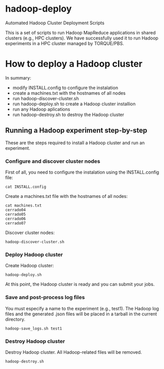 # hadoop-deploy
Automated Hadoop Cluster Deployment Scripts

This is a set of scripts to run Hadoop MapReduce applications in shared clusters (e.g., HPC clusters).
We have successfully used it to run Hadoop experiments in a HPC cluster managed by TORQUE/PBS. 

# How to deploy a Hadoop cluster

In summary:

- modify INSTALL.config to configure the instalation
- create a machines.txt with the hostnames of all nodes
- run hadoop-discover-cluster.sh
- run hadoop-deploy.sh to create a Hadoop cluster installion
- run any Hadoop aplications
- run hadoop-destroy.sh to destroy the Hadoop cluster

## Running a Hadoop experiment step-by-step

These are the steps required to install a Hadoop cluster and run an experiment.

### Configure and discover cluster nodes

First of all, you need to configure the instalation using the INSTALL.config file:

	cat INSTALL.config


Create a machines.txt file with the hostnames of all nodes:

	cat machines.txt
	cerrado04
	cerrado05
	cerrado06
	cerrado07


Discover cluster nodes:

	hadoop-discover-cluster.sh


### Deploy Hadoop cluster

Create Hadoop cluster:

	hadoop-deploy.sh


At this point, the Hadoop cluster is ready and you can submit your jobs.

### Save and post-process log files

You must especify a name to the experiment (e.g., test1).
The Hadoop log files and the generated .json files will be placed in a tarball
in the current directory.

	hadoop-save_logs.sh test1

### Destroy Hadoop cluster

Destroy Hadoop cluster. All Hadoop-related files will be removed.

	hadoop-destroy.sh

